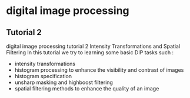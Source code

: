 # digital image processing 
## Tutorial 2
digital image processing tutorial 2 Intensity Transformations and Spatial Filtering
In this tutorial we try to learning some basic DIP tasks such :
- intensity transformations
- histogram processing to enhance the visibility and contrast of images
- histogram specification
- unsharp masking and highboost filtering
- spatial filtering methods to enhance the quality of an image
